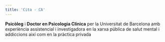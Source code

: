 ```yaml
---
title: 'Cita - CA'
---
```


**Psicòleg** i **Doctor en Psicologia Clínica** per la
Universitat de Barcelona amb experiència assistencial
i investigadora en la xarxa pública de salut mental i
addiccions així com en la pràctica privada